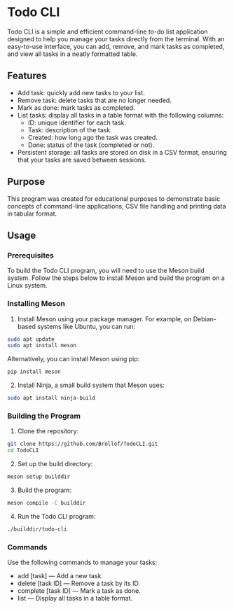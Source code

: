 # Todo CLI
Todo CLI is a simple and efficient command-line to-do list application designed to help you manage your tasks directly from the terminal. With an easy-to-use interface, you can add, remove, and mark tasks as completed, and view all tasks in a neatly formatted table.

## Features
- Add task: quickly add new tasks to your list.
- Remove task: delete tasks that are no longer needed.
- Mark as done: mark tasks as completed.
- List tasks: display all tasks in a table format with the following columns:
  - ID: unique identifier for each task.
  - Task: description of the task.
  - Created: how long ago the task was created.
  - Done: status of the task (completed or not).
- Persistent storage: all tasks are stored on disk in a CSV format, ensuring that your tasks are saved between sessions.

## Purpose
This program was created for educational purposes to demonstrate basic concepts of command-line applications, CSV file handling and printing data in tabular format.

## Usage
### Prerequisites
To build the Todo CLI program, you will need to use the Meson build system. Follow the steps below to install Meson and build the program on a Linux system.

### Installing Meson
1. Install Meson using your package manager. For example, on Debian-based systems like Ubuntu, you can run:
```bash
sudo apt update
sudo apt install meson
```

Alternatively, you can install Meson using pip:
```bash
pip install meson
```
2. Install Ninja, a small build system that Meson uses:
```bash
sudo apt install ninja-build
```

### Building the Program
1. Clone the repository:
```bash
git clone https://github.com/Brollof/TodoCLI.git
cd TodoCLI
```
2. Set up the build directory:
```bash
meson setup builddir
```
3. Build the program:
```bash
meson compile -C builddir
```
4. Run the Todo CLI program:
```bash
./builddir/todo-cli
```
### Commands
Use the following commands to manage your tasks:
- add [task] — Add a new task.
- delete [task ID] — Remove a task by its ID.
- complete [task ID] — Mark a task as done.
- list — Display all tasks in a table format.
